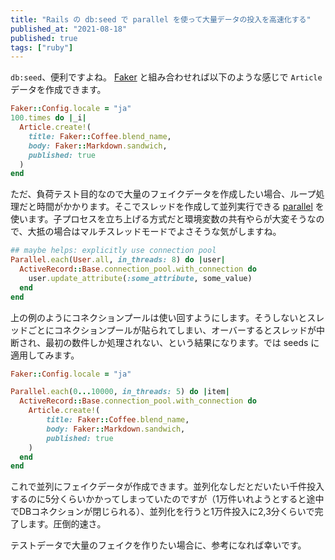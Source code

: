 ```yaml
---
title: "Rails の db:seed で parallel を使って大量データの投入を高速化する"
published_at: "2021-08-18"
published: true
tags: ["ruby"]
---
```


`db:seed`、便利ですよね。 [Faker](https://github.com/faker-ruby/faker) と組み合わせれば以下のような感じで `Article` データを作成できます。

```ruby:seeds.rb
Faker::Config.locale = "ja"
100.times do |_i|
  Article.create!(
    title: Faker::Coffee.blend_name,
    body: Faker::Markdown.sandwich,
    published: true
  )
end
```

ただ、負荷テスト目的なので大量のフェイクデータを作成したい場合、ループ処理だと時間がかかります。そこでスレッドを作成して並列実行できる [parallel](https://github.com/grosser/parallel) を使います。子プロセスを立ち上げる方式だと環境変数の共有やらが大変そうなので、大抵の場合はマルチスレッドモードでよさそうな気がしますね。

```ruby:sample.rb
## maybe helps: explicitly use connection pool
Parallel.each(User.all, in_threads: 8) do |user|
  ActiveRecord::Base.connection_pool.with_connection do
    user.update_attribute(:some_attribute, some_value)
  end
end
```

上の例のようにコネクションプールは使い回すようにします。そうしないとスレッドごとにコネクションプールが貼られてしまい、オーバーするとスレッドが中断され、最初の数件しか処理されない、という結果になります。では seeds に適用してみます。


```ruby:seeds.rb
Faker::Config.locale = "ja"

Parallel.each(0...10000, in_threads: 5) do |item|
  ActiveRecord::Base.connection_pool.with_connection do
    Article.create!(
        title: Faker::Coffee.blend_name,
        body: Faker::Markdown.sandwich,
        published: true
    )
  end
end
```

これで並列にフェイクデータが作成できます。並列化なしだとだいたい千件投入するのに5分くらいかかってしまっていたのですが（1万件いれようとすると途中でDBコネクションが閉じられる）、並列化を行うと1万件投入に2,3分くらいで完了します。圧倒的速さ。

テストデータで大量のフェイクを作りたい場合に、参考になれば幸いです。